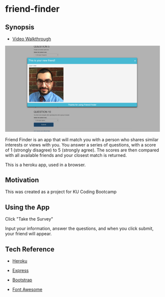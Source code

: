 # friend-finder


## Synopsis

* [Video Walkthrough](https://drive.google.com/file/d/1qbco6ZBEwj8b0XVZCNsyPdj8p2xGO4bS/view)

![FRIEND-FINDER](./app/assets/img/Capture.PNG)


Friend Finder is an app that will match you with a person who shares similar interests or views with you.  You answer a series of questions, with a score of 1 (strongly disagree) to 5 (strongly agree).  The scores are then compared with all available friends and your closest match is returned.

This is a heroku app, used in a browser.

## Motivation

This was created as a project for KU Coding Bootcamp


## Using the App

Click "Take the Survey"

Input your information, answer the questions, and when you click submit, your friend will appear.


## Tech Reference

* [Heroku](https://www.heroku.com)

* [Express](https://expressjs.com)

* [Bootstrap](https://getbootstrap.com)

* [Font Awesome](https://fontawesome.com)